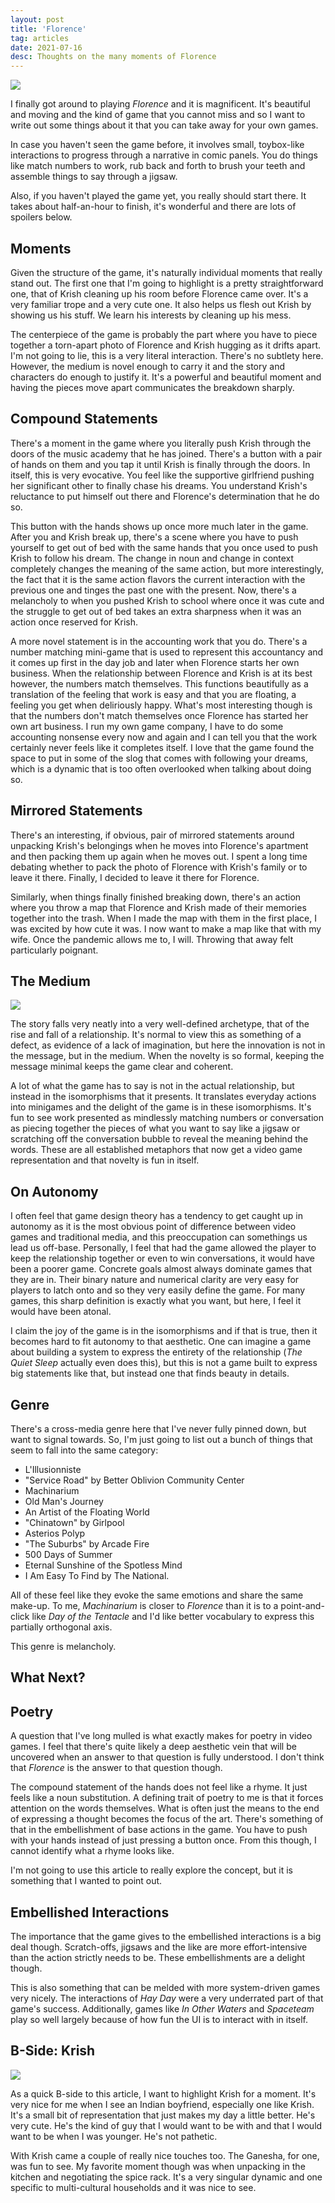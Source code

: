 ```yaml
---
layout: post
title: 'Florence'
tag: articles
date: 2021-07-16
desc: Thoughts on the many moments of Florence
---
```


<img src="/blogImages/florence1.jpg" />

I finally got around to playing *Florence* and it is magnificent. It's beautiful and moving and the kind of game that you cannot miss and so I want to write out some things about it that you can take away for your own games.


In case you haven't seen the game before, it involves small, toybox-like interactions to progress through a narrative in comic panels. You do things like match numbers to work, rub back and forth to brush your teeth and assemble things to say through a jigsaw.


Also, if you haven't played the game yet, you really should start there. It takes about half-an-hour to finish, it's wonderful and there are lots of spoilers below.

## Moments

Given the structure of the game, it's naturally individual moments that really stand out. The first one that I'm going to highlight is a pretty straightforward one, that of Krish cleaning up his room before Florence came over. It's a very familiar trope and a very cute one. It also helps us flesh out Krish by showing us his stuff. We learn his interests by cleaning up his mess.


The centerpiece of the game is probably the part where you have to piece together a torn-apart photo of Florence and Krish hugging as it drifts apart. I'm not going to lie, this is a very literal interaction. There's no subtlety here. However, the medium is novel enough to carry it and the story and characters do enough to justify it. It's a powerful and beautiful moment and having the pieces move apart communicates the breakdown sharply.

## Compound Statements

There's a moment in the game where you literally push Krish through the doors of the music academy that he has joined. There's a button with a pair of hands on them and you tap it until Krish is finally through the doors. In itself, this is very evocative. You feel like the supportive girlfriend pushing her significant other to finally chase his dreams. You understand Krish's reluctance to put himself out there and Florence's determination that he do so.


This button with the hands shows up once more much later in the game. After you and Krish break up, there's a scene where you have to push yourself to get out of bed with the same hands that you once used to push Krish to follow his dream. The change in noun and change in context completely changes the meaning of the same action, but more interestingly, the fact that it is the same action flavors the current interaction with the previous one and tinges the past one with the present. Now, there's a melancholy to when you pushed Krish to school where once it was cute and the struggle to get out of bed takes an extra sharpness when it was an action once reserved for Krish.


A more novel statement is in the accounting work that you do. There's a number matching mini-game that is used to represent this accountancy and it comes up first in the day job and later when Florence starts her own business. When the relationship between Florence and Krish is at its best however, the numbers match themselves. This functions beautifully as a translation of the feeling that work is easy and that you are floating, a feeling you get when deliriously happy. What's most interesting though is that the numbers don't match themselves once Florence has started her own art business. I run my own game company, I have to do some accounting nonsense every now and again and I can tell you that the work certainly never feels like it completes itself. I love that the game found the space to put in some of the slog that comes with following your dreams, which is a dynamic that is too often overlooked when talking about doing so.

## Mirrored Statements

There's an interesting, if obvious, pair of mirrored statements around unpacking Krish's belongings when he moves into Florence's apartment and then packing them up again when he moves out. I spent a long time debating whether to pack the photo of Florence with Krish's family or to leave it there. Finally, I decided to leave it there for Florence.


Similarly, when things finally finished breaking down, there's an action where you throw a map that Florence and Krish made of their memories together into the trash. When I made the map with them in the first place, I was excited by how cute it was. I now want to make a map like that with my wife. Once the pandemic allows me to, I will. Throwing that away felt particularly poignant.

## The Medium
<img src="/blogImages/florence3.jpg" />

The story falls very neatly into a very well-defined archetype, that of the rise and fall of a relationship. It's normal to view this as something of a defect, as evidence of a lack of imagination, but here the innovation is not in the message, but in the medium. When the novelty is so formal, keeping the message minimal keeps the game clear and coherent.


A lot of what the game has to say is not in the actual relationship, but instead in the isomorphisms that it presents. It translates everyday actions into minigames and the delight of the game is in these isomorphisms. It's fun to see work presented as mindlessly matching numbers or conversation as piecing together the pieces of what you want to say like a jigsaw or scratching off the conversation bubble to reveal the meaning behind the words. These are all established metaphors that now get a video game representation and that novelty is fun in itself.

## On Autonomy

I often feel that game design theory has a tendency to get caught up in autonomy as it is the most obvious point of difference between video games and traditional media, and this preoccupation can somethings us lead us off-base. Personally, I feel that had the game allowed the player to keep the relationship together or even to win conversations, it would have been a poorer game. Concrete goals almost always dominate games that they are in. Their binary nature and numerical clarity are very easy for players to latch onto and so they very easily define the game. For many games, this sharp definition is exactly what you want, but here, I feel it would have been atonal.


I claim the joy of the game is in the isomorphisms and if that is true, then it becomes hard to fit autonomy to that aesthetic. One can imagine a game about building a system to express the entirety of the relationship (*The Quiet Sleep* actually even does this), but this is not a game built to express big statements like that, but instead one that finds beauty in details.

## Genre

There's a cross-media genre here that I've never fully pinned down, but want to signal towards. So, I'm just going to list out a bunch of things that seem to fall into the same category:
- L'Illusionniste
- "Service Road" by Better Oblivion Community Center
- Machinarium
- Old Man's Journey
- An Artist of the Floating World
- "Chinatown" by Girlpool
- Asterios Polyp
- "The Suburbs" by Arcade Fire
- 500 Days of Summer
- Eternal Sunshine of the Spotless Mind
- I Am Easy To Find by The National.



All of these feel like they evoke the same emotions and share the same make-up. To me, *Machinarium* is closer to *Florence* than it is to a point-and-click like *Day of the Tentacle* and I'd like better vocabulary to express this partially orthogonal axis.


This genre is melancholy.

## What Next?
## Poetry

A question that I've long mulled is what exactly makes for poetry in video games. I feel that there's quite likely a deep aesthetic vein that will be uncovered when an answer to that question is fully understood. I don't think that *Florence* is the answer to that question though.


The compound statement of the hands does not feel like a rhyme. It just feels like a noun substitution. A defining trait of poetry to me is that it forces attention on the words themselves. What is often just the means to the end of expressing a thought becomes the focus of the art. There's something of that in the embellishment of base actions in the game. You have to push with your hands instead of just pressing a button once. From this though, I cannot identify what a rhyme looks like.


I'm not going to use this article to really explore the concept, but it is something that I wanted to point out.

## Embellished Interactions

The importance that the game gives to the embellished interactions is a big deal though. Scratch-offs, jigsaws and the like are more effort-intensive than the action strictly needs to be. These embellishments are a delight though.


This is also something that can be melded with more system-driven games very nicely. The interactions of *Hay Day* were a very underrated part of that game's success. Additionally, games like *In Other Waters* and *Spaceteam* play so well largely because of how fun the UI is to interact with in itself.

## B-Side: Krish
<img src="/blogImages/florence2.jpg" />

As a quick B-side to this article, I want to highlight Krish for a moment. It's very nice for me when I see an Indian boyfriend, especially one like Krish. It's a small bit of representation that just makes my day a little better. He's very cute. He's the kind of guy that I would want to be with and that I would want to be when I was younger. He's not pathetic.


With Krish came a couple of really nice touches too. The Ganesha, for one, was fun to see. My favorite moment though was when unpacking in the kitchen and negotiating the spice rack. It's a very singular dynamic and one specific to multi-cultural households and it was nice to see.

